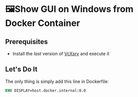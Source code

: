 # 🖼️Show GUI on Windows from Docker Container

## Prerequisites

- Install the *last* version of [VcXsrv](https://sourceforge.net/projects/vcxsrv/) and execute it

## Let's Do It

The only thing is simply add this line in Dockerfile:

```Dockerfile
ENV DISPLAY=host.docker.internal:0.0
```
